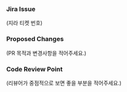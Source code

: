### Jira Issue
(지라 티켓 번호)

### Proposed Changes
(PR 목적과 변경사항을 적어주세요.)

### Code Review Point
(리뷰어가 중점적으로 보면 좋을 부분을 적어주세요.)
